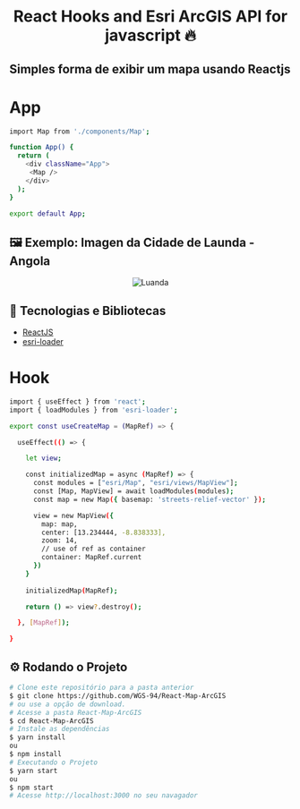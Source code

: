 <!-- Logotipo 
<div align="center">
  <img src="./Assets/ignite.png">
</div>-->

<!-- Title -->
<h1 align="center"> React Hooks and Esri ArcGIS API for javascript 🔥 </h1>

<!-- Subtitle -->
<h2> Simples forma de exibir um mapa usando Reactjs </h2>

<!-- Badges 
<p align="center">
  <a href="https://rocketseat.com.br">
    <img alt="Made by Rocketseat" src="https://img.shields.io/badge/made%20by-Rocketseat-%2306b656?style=flat-square">
  </a>
  <img alt="GitHub language count" src="https://img.shields.io/github/languages/count/brunoemferreira/rocketseat-ignite-dt-money?color=%2304D361?style=flat-square">
  <img alt="Repository size" src="https://img.shields.io/github/repo-size/brunoemferreira/rocketseat-ignite-dt-money?style=flat-square">
  <img alt="GitHub last commit" src="https://img.shields.io/github/last-commit/brunoemferreira/rocketseat-ignite-dt-money?style=flat-square">
</p>-->

<!-- Sobre o Projeto
## 🚀 Sobre o Desafio
Nesse desafio, você vai desenvolver uma aplicação de controle de tarefas no estilo to-do list, que contém as seguintes funcionalidades:
 -->

<!--

## 🔖 Layout

Você pode visualizar o layout do projeto através [desse link](https://www.figma.com/file/0n0zDN7zbzhRbaEO74Xesx/ToDo-List/duplicate). Lembrando que você  precisa ter uma conta no [Figma](http://figma.com/) para acessá-lo.-->

 # App
 
```bash
import Map from './components/Map';

function App() {
  return (
    <div className="App">
     <Map />
    </div>
  );
}

export default App;
```

## 🖼️ Exemplo: Imagen da Cidade de Launda - Angola

<div align="center">
  <img src="https://user-images.githubusercontent.com/87288949/179872043-651b0801-82ae-4371-9e5d-da192d72cbaa.PNG" alt="Luanda">
</div>

## 🧰 Tecnologias e Bibliotecas

* [ReactJS](https://pt-br.reactjs.org/tutorial/tutorial.html)
  <!--* [Vite](https://www.npmjs.com/package/styled-components) - Biblioteca CSS in JS
  * [phosphoricons](https://phosphoricons.com/) - Biblioteca for Icons in JS -->
* [esri-loader](https://github.com/esri/esri-loader)

<!--### Tools para criar API Fake
 * [MirageJS]()
 -->
 
 # Hook
 
```bash
import { useEffect } from 'react';
import { loadModules } from 'esri-loader';

export const useCreateMap = (MapRef) => {

  useEffect(() => {

    let view;

    const initializedMap = async (MapRef) => {
      const modules = ["esri/Map", "esri/views/MapView"];
      const [Map, MapView] = await loadModules(modules);
      const map = new Map({ basemap: 'streets-relief-vector' });

      view = new MapView({
        map: map,
        center: [13.234444, -8.838333],
        zoom: 14,
        // use of ref as container
        container: MapRef.current
      })
    }
    
    initializedMap(MapRef);

    return () => view?.destroy();

  }, [MapRef]);

}
```

## ⚙️ Rodando o Projeto
```bash
# Clone este repositório para a pasta anterior
$ git clone https://github.com/WGS-94/React-Map-ArcGIS
# ou use a opção de download.
# Acesse a pasta React-Map-ArcGIS
$ cd React-Map-ArcGIS
# Instale as dependências
$ yarn install
ou
$ npm install
# Executando o Projeto
$ yarn start 
ou
$ npm start
# Acesse http://localhost:3000 no seu navagador
```
